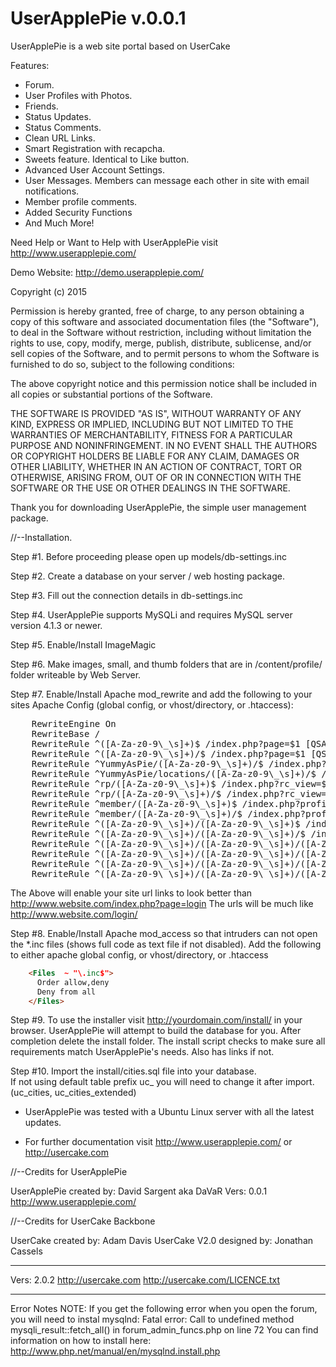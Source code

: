 # UserApplePie v.0.0.1
UserApplePie is a web site portal based on UserCake

Features:
- Forum.
- User Profiles with Photos.
- Friends.
- Status Updates.
- Status Comments.
- Clean URL Links.
- Smart Registration with recapcha.
- Sweets feature.  Identical to Like button.
- Advanced User Account Settings.
- User Messages. Members can message each other in site with email notifications.
- Member profile comments.
- Added Security Functions
- And Much More!

Need Help or Want to Help with UserApplePie visit http://www.userapplepie.com/

Demo Website:
http://demo.userapplepie.com/

Copyright (c) 2015

Permission is hereby granted, free of charge, to any person obtaining a copy
of this software and associated documentation files (the "Software"), to deal
in the Software without restriction, including without limitation the rights
to use, copy, modify, merge, publish, distribute, sublicense, and/or sell
copies of the Software, and to permit persons to whom the Software is
furnished to do so, subject to the following conditions:

The above copyright notice and this permission notice shall be included in
all copies or substantial portions of the Software.

THE SOFTWARE IS PROVIDED "AS IS", WITHOUT WARRANTY OF ANY KIND, EXPRESS OR
IMPLIED, INCLUDING BUT NOT LIMITED TO THE WARRANTIES OF MERCHANTABILITY,
FITNESS FOR A PARTICULAR PURPOSE AND NONINFRINGEMENT. IN NO EVENT SHALL THE
AUTHORS OR COPYRIGHT HOLDERS BE LIABLE FOR ANY CLAIM, DAMAGES OR OTHER
LIABILITY, WHETHER IN AN ACTION OF CONTRACT, TORT OR OTHERWISE, ARISING FROM,
OUT OF OR IN CONNECTION WITH THE SOFTWARE OR THE USE OR OTHER DEALINGS IN
THE SOFTWARE.


Thank you for downloading UserApplePie, the simple user management package.

//--Installation.

Step #1. Before proceeding please open up models/db-settings.inc

Step #2. Create a database on your server / web hosting package.

Step #3. Fill out the connection details in db-settings.inc

Step #4. UserApplePie supports MySQLi and requires MySQL server version 4.1.3 or newer.

Step #5. Enable/Install ImageMagic

Step #6. Make images, small, and thumb folders that are in /content/profile/ folder writeable by Web Server.

Step #7. Enable/Install Apache mod_rewrite and add the following to your sites Apache Config (global config, or vhost/directory, or .htaccess):
<pre>
	RewriteEngine On
	RewriteBase /
	RewriteRule ^([A-Za-z0-9\_\s]+)$ /index.php?page=$1 [QSA,L,NC]
	RewriteRule ^([A-Za-z0-9\_\s]+)/$ /index.php?page=$1 [QSA,L,NC]
	RewriteRule ^YummyAsPie/([A-Za-z0-9\_\s]+)/$ /index.php?page=admin/admin&adp=$1 [QSA,L,NC]
	RewriteRule ^YummyAsPie/locations/([A-Za-z0-9\_\s]+)/$ /index.php?page=admin/admin&adp2=$1 [QSA,L,NC]
	RewriteRule ^rp/([A-Za-z0-9\_\s]+)$ /index.php?rc_view=$1 [QSA,L,NC]
	RewriteRule ^rp/([A-Za-z0-9\_\s]+)/$ /index.php?rc_view=$1 [QSA,L,NC]
	RewriteRule ^member/([A-Za-z0-9\_\s]+)$ /index.php?profile=$1 [QSA,L,NC]
	RewriteRule ^member/([A-Za-z0-9\_\s]+)/$ /index.php?profile=$1 [QSA,L,NC]
	RewriteRule ^([A-Za-z0-9\_\s]+)/([A-Za-z0-9\_\s]+)$ /index.php?page=$1&pee=$2&fsp=$2 [QSA,L,NC]
	RewriteRule ^([A-Za-z0-9\_\s]+)/([A-Za-z0-9\_\s]+)/$ /index.php?page=$1&pee=$2&fsp=$2 [QSA,L,NC]
	RewriteRule ^([A-Za-z0-9\_\s]+)/([A-Za-z0-9\_\s]+)/([A-Za-z0-9\_\s]+)$ /index.php?page=$1&pee=$2&fsp=$2&fsid=$3 [QSA,L,NC]
	RewriteRule ^([A-Za-z0-9\_\s]+)/([A-Za-z0-9\_\s]+)/([A-Za-z0-9\_\s]+)/$ /index.php?page=$1&pee=$2&fsp=$2&fsid=$3 [QSA,L,NC]
	RewriteRule ^([A-Za-z0-9\_\s]+)/([A-Za-z0-9\_\s]+)/([A-Za-z0-9\_\s]+)/([A-Za-z0-9\_\s]+)$ /index.php?page=$1&pee=$2&fsp=$2&fsid=$3&fsid2=$4 [QSA,L,NC]
	RewriteRule ^([A-Za-z0-9\_\s]+)/([A-Za-z0-9\_\s]+)/([A-Za-z0-9\_\s]+)/([A-Za-z0-9\_\s]+)/$ /index.php?page=$1&pee=$2&fsp=$2&fsid=$3&fsid2=$4 [QSA,L,NC]
</pre>
The Above will enable your site url links to look better than http://www.website.com/index.php?page=login
The urls will be much like http://www.website.com/login/

Step #8. Enable/Install Apache mod_access so that intruders can not open the *.inc files (shows full code as text file if not disabled). 
Add the following to either apache global config, or vhost/directory, or .htaccess
```html
	<Files  ~ "\.inc$">
	  Order allow,deny
	  Deny from all
	</Files> 
```

Step #9. To use the installer visit http://yourdomain.com/install/ in your browser. UserApplePie will attempt to build the database for you. After completion
   delete the install folder.  The install script checks to make sure all requirements match UserApplePie's needs.  Also has links if not.

Step #10. Import the install/cities.sql file into your database.  
If not using default table prefix uc_ you will need to change it after import. 
(uc_cities, uc_cities_extended)
   
- UserApplePie was tested with a Ubuntu Linux server with all the latest updates.  

-  For further documentation visit http://www.userapplepie.com/ or http://usercake.com

//--Credits for UserApplePie

UserApplePie created by: David Sargent aka DaVaR
Vers: 0.0.1
http://www.userapplepie.com/
   
//--Credits for UserCake Backbone

UserCake created by: Adam Davis
UserCake V2.0 designed by: Jonathan Cassels

---------------------------------------------------------------

Vers: 2.0.2
http://usercake.com
http://usercake.com/LICENCE.txt

---------------------------------------------------------------


Error Notes
NOTE:
If you get the following error when you open the forum, you will need to instal mysqlnd:
 Fatal error: Call to undefined method mysqli_result::fetch_all() in forum_admin_funcs.php on line 72
You can find information on how to install here: http://www.php.net/manual/en/mysqlnd.install.php
